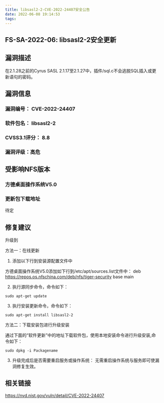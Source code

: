 ```yaml
---
title: libsasl2-2-CVE-2022-24407安全公告
date: 2022-06-08 19:14:53
tags:
---
```

## FS-SA-2022-06: libsasl2-2安全更新

## 漏洞描述

在2.1.28之前的Cyrus SASL 2.1.17至2.1.27中，插件/sql.c不会逃脱SQL插入或更新语句的密码。

## 漏洞信息

###    漏洞编号： CVE-2022-24407

###    软件包名： libsasl2-2

###    CVSS3.1评分： 8.8

###    漏洞评级：高危

## 受影响NFS版本

###    方德桌面操作系统V5.0

### 更新包下载地址

待定

## 修复建议

升级到 

方法一：在线更新

1. 添加以下行到安装源配置文件中

方德桌面操作系统V5.0添加如下行到/etc/apt/sources.list文件中：
deb https://repos.os.nfschina.com/deb/nfs/tiger-security base main

2. 执行源同步命令，命令如下：

```
sudo apt-get update
```

3. 执行安装更新命令，命令如下：

```
sudo apt-get install libsasl2-2
```

方法二：下载安装包进行升级安装

通过下面的“软件更新”中的地址下载软件包，使用本地安装命令进行升级安装,命令如下：

```
sudo dpkg -i Packagename
```

3. 升级完成后是否需要重启服务或操作系统：
   无需重启操作系统与服务即可使漏洞修复生效。

## 相关链接

https://nvd.nist.gov/vuln/detail/CVE-2022-24407
